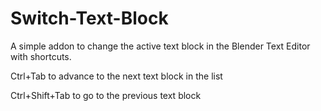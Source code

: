 Switch-Text-Block
=================

A simple addon to change the active text block in the Blender Text Editor with shortcuts.

Ctrl+Tab to advance to the next text block in the list
<p>Ctrl+Shift+Tab to go to the previous text block
